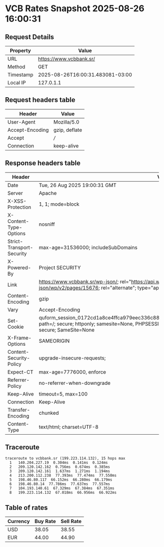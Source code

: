 # VCB Rates Snapshot 2025-08-26 16:00:31
## Request Details

| Property | Value |
|----------|-------|
| URL | https://www.vcbbank.sr/ |
| Method | GET |
| Timestamp | 2025-08-26T16:00:31.483081-03:00 |
| Local IP | 127.0.1.1 |
    
## Request headers table

| Header | Value |
|--------|-------|
| User-Agent | Mozilla/5.0 |
| Accept-Encoding | gzip, deflate |
| Accept | */* |
| Connection | keep-alive |

    
## Response headers table
| Header | Value |
|--------|-------|
| Date | Tue, 26 Aug 2025 19:00:31 GMT |
| Server | Apache |
| X-XSS-Protection | 1, 1; mode=block |
| X-Content-Type-Options | nosniff |
| Strict-Transport-Security | max-age=31536000; includeSubDomains |
| X-Powered-By | Project SECURITY |
| Link | <https://www.vcbbank.sr/wp-json/>; rel="https://api.w.org/", <https://www.vcbbank.sr/wp-json/wp/v2/pages/15676>; rel="alternate"; type="application/json", <https://www.vcbbank.sr/>; rel=shortlink |
| Content-Encoding | gzip |
| Vary | Accept-Encoding |
| Set-Cookie | quform_session_0172cd1a8ce4ffca979eec336c8836d5=ZfHnrkvvWaRaIrFXGdfGa1Y8DGf3PeeuUIuuoaip; path=/; secure; httponly; samesite=None, PHPSESSID=b9d47ae79d710f07f4880a2d82d04ca8; path=/; secure; SameSite=None |
| X-Frame-Options | SAMEORIGIN |
| Content-Security-Policy | upgrade-insecure-requests; |
| Expect-CT | max-age=7776000, enforce |
| Referrer-Policy | no-referrer-when-downgrade |
| Keep-Alive | timeout=5, max=100 |
| Connection | Keep-Alive |
| Transfer-Encoding | chunked |
| Content-Type | text/html; charset=UTF-8 |

## Traceroute 

```
traceroute to vcbbank.sr (199.223.114.132), 15 hops max
  1   140.204.227.19  0.304ms  0.141ms  0.124ms 
  2   209.120.142.162  0.756ms  0.674ms  0.385ms 
  3   209.120.142.161  1.637ms  1.271ms  1.194ms 
  4   213.200.112.238  77.393ms  77.474ms  77.550ms 
  5   198.46.80.117  66.152ms  66.280ms  66.179ms 
  6   198.46.80.14  77.786ms  77.637ms  77.557ms 
  7   104.193.140.61  67.329ms  67.384ms  67.351ms 
  8   199.223.114.132  67.018ms  66.956ms  66.922ms 

```


## Table of rates

| Currency | Buy Rate | Sell Rate |
|----------|----------|-----------|
| USD | 38.05 | 38.55 |
| EUR | 44.00 | 44.90 |
